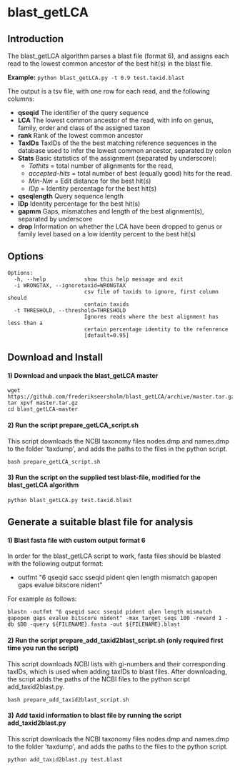 # blast_getLCA
## Introduction
The blast_getLCA algorithm parses a blast file (format 6), and assigns each read to the lowest common ancestor of the best hit(s) in the blast file.

**Example:**
```python blast_getLCA.py -t 0.9 test.taxid.blast```

The output is a tsv file, with one row for each read, and the following columns: 

- **qseqid**  The identifier of the query sequence 
- **LCA**   The lowest common ancestor of the read, with info on genus, family, order and class of the assigned taxon
- **rank** Rank of the lowest common ancestor
- **TaxIDs** TaxIDs of the the best matching reference sequences in the database used to infer the lowest common ancestor, separated by colon
- **Stats** Basic statistics of the assignment (separated by underscore): 
  - *Tothits* = total number of alignments for the read, 
  - *accepted-hits* = total number of best (equally good) hits for the read.
  - *Min-Nm* = Edit distance for the best hit(s)
  - *IDp* = Identity percentage for the best hit(s)
 - **qseqlength**  Query sequence length
 - **IDp** Identity percentage for the best hit(s)
 - **gapmm** Gaps, mismatches and length of the best alignment(s), separated by underscore
 - **drop** Information on whether the LCA have been dropped to genus or family level based on a low identity percent to the best hit(s)

## Options
```
Options:
  -h, --help            show this help message and exit
  -i WRONGTAX, --ignoretaxid=WRONGTAX
                        csv file of taxids to ignore, first column should
                        contain taxids
  -t THRESHOLD, --threshold=THRESHOLD
                        Ignores reads where the best alignment has less than a
                        certain percentage identity to the refenrence
                        [default=0.95]
```
## Download and Install

#### 1) Download and unpack the blast_getLCA master
```
wget https://github.com/frederikseersholm/blast_getLCA/archive/master.tar.gz
tar xpvf master.tar.gz
cd blast_getLCA-master
```
#### 2) Run the script prepare_getLCA_script.sh
This script downloads the NCBI taxonomy files nodes.dmp and names.dmp to the folder 'taxdump', and adds the paths to the files in the python script.
```
bash prepare_getLCA_script.sh
```
#### 3) Run the script on the supplied test blast-file, modified for the blast_getLCA algorithm
```
python blast_getLCA.py test.taxid.blast
```

## Generate a suitable blast file for analysis

#### 1) Blast fasta file with custom output format 6
In order for the blast_getLCA script to work, fasta files should be blasted with the following output format:
  - outfmt "6 qseqid sacc sseqid pident qlen length mismatch gapopen gaps evalue bitscore nident"

For example as follows:
```
blastn -outfmt "6 qseqid sacc sseqid pident qlen length mismatch gapopen gaps evalue bitscore nident" -max_target_seqs 100 -reward 1 -db $DB -query ${FILENAME}.fasta -out ${FILENAME}.blast
```
#### 2) Run the script prepare_add_taxid2blast_script.sh (only required first time you run the script)
This script downloads NCBI lists with gi-numbers and their corresponding taxIDs, which is used when adding taxIDs to blast files. After downloading, the script adds the paths of the NCBI files to the python script add_taxid2blast.py.
```
bash prepare_add_taxid2blast_script.sh
```
#### 3) Add taxid information to blast file by running the script add_taxid2blast.py 
This script downloads the NCBI taxonomy files nodes.dmp and names.dmp to the folder 'taxdump', and adds the paths to the files to the python script.
```
python add_taxid2blast.py test.blast
```
